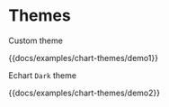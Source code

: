 # Themes

Custom theme

{{docs/examples/chart-themes/demo1}}

Echart `Dark` theme

{{docs/examples/chart-themes/demo2}}
